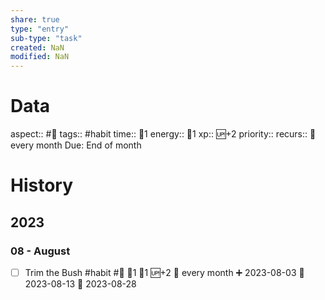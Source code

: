 ```yaml
---
share: true
type: "entry"
sub-type: "task"
created: NaN 
modified: NaN
---
```

# Data
aspect:: #🚿
tags:: #habit
time:: 🍅1
energy:: 🥄1
xp:: 🆙+2
priority:: 
recurs:: 🔁 every month
Due: End of month
# History
## 2023
### 08 - August
- [ ] Trim the Bush #habit #🚿 🍅1 🥄1 🆙+2 🔁 every month ➕ 2023-08-03 🛫 2023-08-13 📅 2023-08-28
